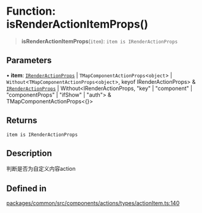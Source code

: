 # Function: isRenderActionItemProps()

> **isRenderActionItemProps**(`item`): `item is IRenderActionProps`

## Parameters

• **item**: [`IRenderActionProps`](../interfaces/IRenderActionProps.md) \| `TMapComponentActionProps`\<`object`\> \| `Without`\<`TMapComponentActionProps`\<`object`\>, keyof IRenderActionProps\> & [`IRenderActionProps`](../interfaces/IRenderActionProps.md) \| Without\<IRenderActionProps, "key" \| "component" \| "componentProps" \| "ifShow" \| "auth"\> & TMapComponentActionProps\<\{\}\>

## Returns

`item is IRenderActionProps`

## Description

判断是否为自定义内容action

## Defined in

[packages/common/src/components/actions/types/actionItem.ts:140](https://github.com/XiaoPiHong/xph-crud/blob/1453d1f4b2490c13545a9d7404efaaabc2a2fd0f/packages/common/src/components/actions/types/actionItem.ts#L140)
